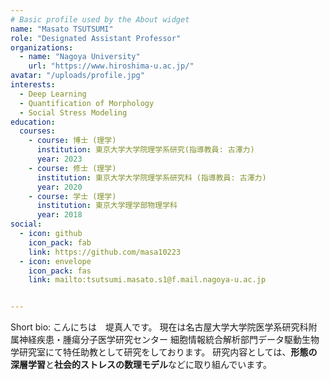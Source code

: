 ```yaml
---
# Basic profile used by the About widget
name: "Masato TSUTSUMI"
role: "Designated Assistant Professor"
organizations:
  - name: "Nagoya University"
    url: "https://www.hiroshima-u.ac.jp/"
avatar: "/uploads/profile.jpg"
interests:
  - Deep Learning
  - Quantification of Morphology
  - Social Stress Modeling
education:
  courses:
    - course: 博士 (理学)
      institution: 東京大学大学院理学系研究(指導教員: 古澤力)
      year: 2023
    - course: 修士 (理学)
      institution: 東京大学大学院理学系研究科 (指導教員: 古澤力)
      year: 2020
    - course: 学士 (理学)
      institution: 東京大学理学部物理学科 
      year: 2018
social:
  - icon: github
    icon_pack: fab
    link: https://github.com/masa10223
  - icon: envelope
    icon_pack: fas
    link: mailto:tsutsumi.masato.s1@f.mail.nagoya-u.ac.jp


---
```


Short bio: こんにちは　堤真人です。
現在は名古屋大学大学院医学系研究科附属神経疾患・腫瘍分子医学研究センター 細胞情報統合解析部門データ駆動生物学研究室にて特任助教として研究をしております。
研究内容としては、**形態の深層学習**と**社会的ストレスの数理モデル**などに取り組んでいます。